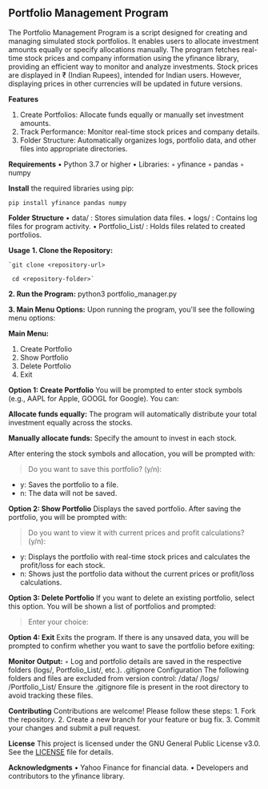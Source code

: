 

## Portfolio Management Program

The Portfolio Management Program is a script designed for creating and managing simulated stock portfolios. It enables users to allocate investment amounts equally or specify allocations manually. The program fetches real-time stock prices and company information using the yfinance library, providing an efficient way to monitor and analyze investments. Stock prices are displayed in ₹ (Indian Rupees), intended for Indian users. However, displaying prices in other currencies will be updated in future versions.

**Features**

 1. Create Portfolios: Allocate funds equally or manually set investment
    amounts.
 2. Track Performance: Monitor real-time stock prices and company
    details.
 3. Folder Structure: Automatically organizes logs, portfolio data, and
    other files into appropriate directories.

**Requirements**
    • Python 3.7 or higher
    • Libraries:
        ◦ yfinance
        ◦ pandas
        ◦ numpy
	
**Install** the required libraries using pip:

    pip install yfinance pandas numpy

 
**Folder Structure**
    • data/ : Stores simulation data files.
    • logs/ : Contains log files for program activity.
    • Portfolio_List/ : Holds files related to created portfolios.
    
**Usage**
    **1. Clone the Repository:**
    
    `git clone <repository-url>

     cd <repository-folder>`


   **2. Run the Program:**
        python3 portfolio_manager.py


  **3. Main Menu Options:**
	Upon running the program, you'll see the following menu options:

**Main Menu:**
 1. Create Portfolio
 2. Show Portfolio
 3. Delete Portfolio
 4. Exit
	
**Option 1: Create Portfolio**
You will be prompted to enter stock symbols (e.g., AAPL for Apple, GOOGL for Google). You can:

 **Allocate funds equally:** The program will automatically distribute your total investment equally across the stocks.

**Manually allocate funds:** Specify the amount to invest in each stock.
	
After entering the stock symbols and allocation, you will be prompted with:

> Do you want to save this portfolio? (y/n):

 - y: Saves the portfolio to a file.
 - n: The data will not be saved.

	  
**Option 2: Show Portfolio**
	Displays the saved portfolio. After saving the portfolio, you will be prompted with:

> Do you want to view it with current prices and profit calculations? (y/n):

 - y: Displays the portfolio with real-time stock prices and calculates the profit/loss for each stock.
 - n: Shows just the portfolio data without the current prices or profit/loss calculations.	
	  
**Option 3: Delete Portfolio**
	 If you want to delete an existing portfolio, select this option. You will be shown a list of portfolios and prompted:
 
> Enter your choice:
	  
**Option 4: Exit**
Exits the program. If there is any unsaved data, you will be prompted to confirm whether you want to save the portfolio before exiting:
	 
**Monitor Output:**
        ◦ Log and portfolio details are saved in the respective folders (logs/, Portfolio_List/, etc.).
.gitignore Configuration
The following folders and files are excluded from version control:
/data/
/logs/
/Portfolio_List/
Ensure the .gitignore file is present in the root directory to avoid tracking these files.

**Contributing**
Contributions are welcome! Please follow these steps:
    1. Fork the repository.
    2. Create a new branch for your feature or bug fix.
    3. Commit your changes and submit a pull request.

**License**
This project is licensed under the GNU General Public License v3.0. See the [LICENSE](./LICENSE) file for details.

**Acknowledgments**
    • Yahoo Finance for financial data.
    • Developers and contributors to the yfinance library.

